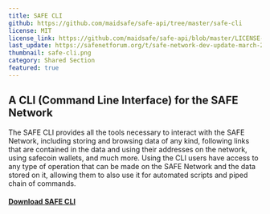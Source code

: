 ```yaml
---
title: SAFE CLI
github: https://github.com/maidsafe/safe-api/tree/master/safe-cli
license: MIT
license_link: https://github.com/maidsafe/safe-api/blob/master/LICENSE-MIT
last_update: https://safenetforum.org/t/safe-network-dev-update-march-26-2020/31360
thumbnail: safe-cli.png
category: Shared Section
featured: true
---
```


## A CLI (Command Line Interface) for the SAFE Network

The SAFE CLI provides all the tools necessary to interact with the SAFE Network, including storing and browsing data of any kind, following links that are contained in the data and using their addresses on the network, using safecoin wallets, and much more. Using the CLI users have access to any type of operation that can be made on the SAFE Network and the data stored on it, allowing them to also use it for automated scripts and piped chain of commands.

#### [Download SAFE CLI](https://github.com/maidsafe/safe-api/blob/master/safe-cli/README.md#download)
